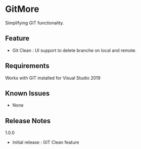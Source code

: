 # GitMore
Simplifying GIT functionality.

## Feature
- Git Clean : UI support to delete branche on local and remote.

## Requirements
  Works with GIT installed for Visual Studio 2019

## Known Issues
- None

## Release Notes
  1.0.0
  -   Initial release : GIT Clean feature


